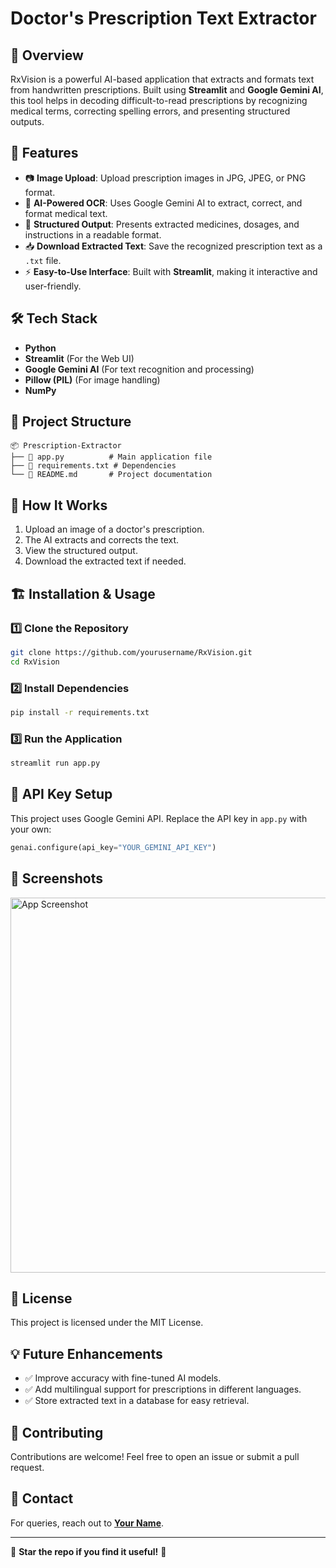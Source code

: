 # Doctor's Prescription Text Extractor

## 📌 Overview
RxVision is a powerful AI-based application that extracts and formats text from handwritten prescriptions. Built using **Streamlit** and **Google Gemini AI**, this tool helps in decoding difficult-to-read prescriptions by recognizing medical terms, correcting spelling errors, and presenting structured outputs.

## 🚀 Features
- 📷 **Image Upload**: Upload prescription images in JPG, JPEG, or PNG format.
- 🧠 **AI-Powered OCR**: Uses Google Gemini AI to extract, correct, and format medical text.
- 📑 **Structured Output**: Presents extracted medicines, dosages, and instructions in a readable format.
- 📥 **Download Extracted Text**: Save the recognized prescription text as a `.txt` file.
- ⚡ **Easy-to-Use Interface**: Built with **Streamlit**, making it interactive and user-friendly.

## 🛠️ Tech Stack
- **Python**
- **Streamlit** (For the Web UI)
- **Google Gemini AI** (For text recognition and processing)
- **Pillow (PIL)** (For image handling)
- **NumPy**

## 📂 Project Structure
```
📦 Prescription-Extractor
├── 📜 app.py          # Main application file
├── 📜 requirements.txt # Dependencies
└── 📜 README.md       # Project documentation
```

## 🎯 How It Works
1. Upload an image of a doctor's prescription.
2. The AI extracts and corrects the text.
3. View the structured output.
4. Download the extracted text if needed.

## 🏗️ Installation & Usage
### 1️⃣ Clone the Repository
```bash
git clone https://github.com/yourusername/RxVision.git
cd RxVision
```

### 2️⃣ Install Dependencies
```bash
pip install -r requirements.txt
```

### 3️⃣ Run the Application
```bash
streamlit run app.py
```

## 🔑 API Key Setup
This project uses Google Gemini API. Replace the API key in `app.py` with your own:
```python
genai.configure(api_key="YOUR_GEMINI_API_KEY")
```

## 📌 Screenshots
<img src="screenshot.png" alt="App Screenshot" width="600px">

## 📜 License
This project is licensed under the MIT License.

## 💡 Future Enhancements
- ✅ Improve accuracy with fine-tuned AI models.
- ✅ Add multilingual support for prescriptions in different languages.
- ✅ Store extracted text in a database for easy retrieval.

## 🤝 Contributing
Contributions are welcome! Feel free to open an issue or submit a pull request.

## 📧 Contact
For queries, reach out to **[Your Name](mailto:your-email@example.com)**.

---
🌟 **Star the repo if you find it useful!** 🚀

